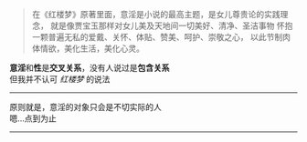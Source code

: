 > 在《红楼梦》原著里面，意淫是小说的最高主题，是女儿尊贵论的实践理念，
> 就是像贾宝玉那样对女儿美及天地间一切美好、清净、圣洁事物
> 怀抱一颗普遍无私的爱戴、关怀、体贴、赞美、呵护、崇敬之心，
> 以此节制肉体情欲，美化生活，美化心灵。

**意淫**和**性**是**交叉关系**，没有人说过是**包含关系**  
但我并不认可 *红楼梦* 的说法

---

原则就是，意淫的对象只会是不切实际的人  
嗯...点到为止

---
